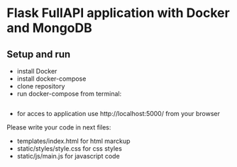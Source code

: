 # Flask FullAPI application with Docker and MongoDB

## Setup and run

 - install Docker
 - install docker-compose
 - clone repository
 - run docker-compose from terminal:
 ``` docker-compose up -d
 ```
 - for acces to application use http://localhost:5000/ from your browser

Please write your code in next files:
 - templates/index.html for html marckup
 - static/styles/style.css for css styles
 - static/js/main.js for javascript code